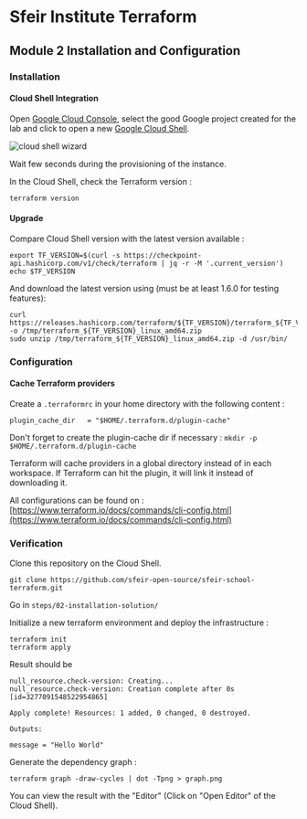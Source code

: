 # Sfeir Institute Terraform

## Module 2 Installation and Configuration

### Installation

#### Cloud Shell Integration

Open [Google Cloud Console](https://console.cloud.google.com), select the good Google project created for the lab and click to open a new [Google Cloud Shell](https://cloud.google.com/shell/).

![cloud shell wizard](https://cloud.google.com/shell/docs/images/shellstart-update.gif)

Wait few seconds during the provisioning of the instance.

In the Cloud Shell, check the Terraform version :

```shell
terraform version
```

#### Upgrade

Compare Cloud Shell version with the latest version available :

```shell
export TF_VERSION=$(curl -s https://checkpoint-api.hashicorp.com/v1/check/terraform | jq -r -M '.current_version')
echo $TF_VERSION
```

And download the latest version using (must be at least 1.6.0 for testing features):

```shell
curl https://releases.hashicorp.com/terraform/${TF_VERSION}/terraform_${TF_VERSION}_linux_amd64.zip -o /tmp/terraform_${TF_VERSION}_linux_amd64.zip
sudo unzip /tmp/terraform_${TF_VERSION}_linux_amd64.zip -d /usr/bin/
```

### Configuration

#### Cache Terraform providers

Create a `.terraformrc` in your home directory with the following content :

```text
plugin_cache_dir   = "$HOME/.terraform.d/plugin-cache"
```

Don't forget to create the plugin-cache dir if necessary : `mkdir -p $HOME/.terraform.d/plugin-cache`

Terraform will cache providers in a global directory instead of in each workspace.
If Terraform can hit the plugin, it will link it instead of downloading it.

All configurations can be found on : [https://www.terraform.io/docs/commands/cli-config.html](https://www.terraform.io/docs/commands/cli-config.html)

### Verification

Clone this repository on the Cloud Shell.
```shell
git clone https://github.com/sfeir-open-source/sfeir-school-terraform.git
```

Go in `steps/02-installation-solution/`

Initialize a new terraform environment and deploy the infrastructure :

```shell
terraform init
terraform apply
```

Result should be

```text
null_resource.check-version: Creating...
null_resource.check-version: Creation complete after 0s [id=3277091548522954865]

Apply complete! Resources: 1 added, 0 changed, 0 destroyed.

Outputs:

message = "Hello World"
```

Generate the dependency graph :

```shell
terraform graph -draw-cycles | dot -Tpng > graph.png
```

You can view the result with the "Editor" (Click on "Open Editor" of the Cloud Shell).
